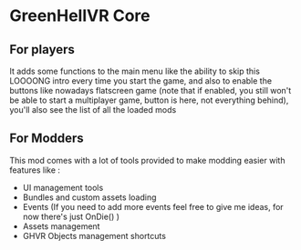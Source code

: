 # GreenHellVR Core

## For players
It adds some functions to the main menu like the ability to skip this LOOOONG intro every time you start the game, and also to enable the buttons like nowadays flatscreen game (note that if enabled, you still won't be able to start a multiplayer game, button is here, not everything behind), you'll also see the list of all the loaded mods

## For Modders
This mod comes with a lot of tools provided to make modding easier with features like :
- UI management tools
- Bundles and custom assets loading
- Events (If you need to add more events feel free to give me ideas, for now there's just OnDie() )
- Assets management
- GHVR Objects management shortcuts 